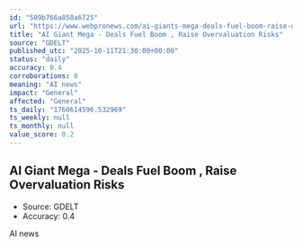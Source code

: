 ```yaml
---
id: "509b766a858a6725"
url: "https://www.webpronews.com/ai-giants-mega-deals-fuel-boom-raise-overvaluation-risks/"
title: "AI Giant Mega - Deals Fuel Boom , Raise Overvaluation Risks"
source: "GDELT"
published_utc: "2025-10-11T21:30:00+00:00"
status: "daily"
accuracy: 0.4
corroborations: 0
meaning: "AI news"
impact: "General"
affected: "General"
ts_daily: "1760614596.532969"
ts_weekly: null
ts_monthly: null
value_score: 0.2
---
```

## AI Giant Mega - Deals Fuel Boom , Raise Overvaluation Risks

- Source: GDELT
- Accuracy: 0.4

AI news
